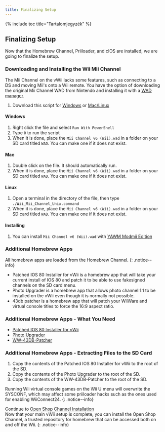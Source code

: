 ```yaml
---
title: Finalizing Setup
---
```


{% include toc title="Tartalomjegyzék" %}

## Finalizing Setup

Now that the Homebrew Channel, Priiloader, and cIOS are installed, we are going to finalize the setup.

### Downloading and Installing the Wii Mii Channel

The Mii Channel on the vWii lacks some features, such as connecting to a DS and moving Mii's onto a Wii remote. You have the option of downloading the original Mii Channel WAD from Nintendo and installing it with a [WAD manager](yawmme).

1. Download this script for [Windows](/assets/files/Wii_Mii_Channel_Windows.ps1) or [Mac/Linux](/assets/files/Wii_Mii_Channel_Unix.command)

#### Windows

1. Right click the file and select `Run With PowerShell`
2. Type `R` to run the script
3. When it is done, place the `Mii Channel v6 (Wii).wad` in a folder on your SD card titled `WAD`. You can make one if it does not exist.

#### Mac

1. Double click on the file. It should automatically run.
2. When it is done, place the `Mii Channel v6 (Wii).wad` in a folder on your SD card titled `WAD`. You can make one if it does not exist.

#### Linux

1. Open a terminal in the directory of the file, then type `./Wii_Mii_Channel_Unix.command`
2. When it is done, place the `Mii Channel v6 (Wii).wad` in a folder on your SD card titled `WAD`. You can make one if it does not exist.

#### Installing

1. You can install `Mii Channel v6 (Wii).wad` with [YAWM Modmii Edition](yawmme)

### Additional Homebrew Apps

All homebrew apps are loaded from the Homebrew Channel.
{: .notice--info}

- Patched IOS 80 Installer for vWii is a homebrew app that will take your current install of IOS 80 and patch it to be able to use fakesigned channels on the SD card menu.
- Photo Upgrader is a homebrew app that allows photo channel 1.1 to be installed on the vWii even though it is normally not possible.
- 43db patcher is a homebrew app that will patch your WiiWare and virtual console titles to force the 16:9 aspect ratio.

### Additional Homebrew Apps - What You Need

- [Patched IOS 80 Installer for vWii](https://oscwii.org/library/app/Patched_IOS80_Installer_for_vWii)
- [Photo Upgrader](https://oscwii.org/library/app/photo_upgrader)
- [WW-43DB-Patcher](https://oscwii.org/library/app/ww-43db-patcher)

### Additional Homebrew Apps - Extracting Files to the SD Card

1. Copy the contents of the Patched IOS 80 Installer for vWii to the root of the SD.
2. Copy the contents of the Photo Upgrader to the root of the SD.
3. Copy the contents of the WW-43DB-Patcher to the root of the SD.

Running Wii virtual console games on the Wii U menu will overwrite the SYSCONF, which may affect some priiloader hacks such as the ones used for enabling WiiConnect24.
{: .notice--info}

Continue to [Open Shop Channel Installation](osc) <br>
Now that your main vWii setup is complete, you can install the Open Shop Channel, a trusted repository for homebrew that can be accessed both on and off the Wii.
{: .notice--info}
